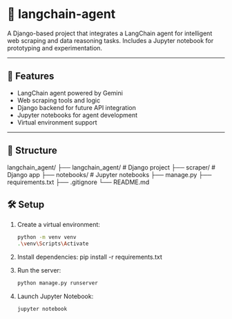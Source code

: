 # 🤖 langchain-agent

A Django-based project that integrates a LangChain agent for intelligent web scraping and data reasoning tasks. Includes a Jupyter notebook for prototyping and experimentation.

---

## 🚀 Features

- LangChain agent powered by Gemini
- Web scraping tools and logic
- Django backend for future API integration
- Jupyter notebooks for agent development
- Virtual environment support

---

## 📁 Structure

langchain_agent/
├── langchain_agent/ # Django project
├── scraper/ # Django app
├── notebooks/ # Jupyter notebooks
├── manage.py
├── requirements.txt
├── .gitignore
└── README.md

## 🛠️ Setup

1. Create a virtual environment:
   ```bash
   python -m venv venv
   .\venv\Scripts\Activate

2. Install dependencies:
    pip install -r requirements.txt

3. Run the server:
     ```bash
     python manage.py runserver

4. Launch Jupyter Notebook:
    ```bash
    jupyter notebook